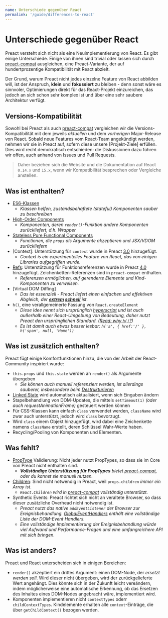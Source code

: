 ```yaml
---
name: Unterschiede gegenüber React
permalink: '/guide/differences-to-react'
---
```


# Unterschiede gegenüber React

Preact versteht sich nicht als eine Neuimplementierung von React. Es gibt einige Unterschiede.  Einige von ihnen sind trivial oder lassen sich durch [preact-compat] ausgleichen, eine Preact-Variante, der auf hundertprozentige Kompatibilität mit React abzielt.

Der Grund, warum Preact nicht jedes einzelne Feature von React abbilden will, ist der Anspruch, **klein** und **fokussiert** zu bleiben - denn sonst wäre es sinnvoler, Optimierungen direkt für das React-Projekt einzureichen, das jedoch an sich schon sehr komplex ist und über eine sehr saubere Architektur verfügt.


## Versions-Kompatibilität

Sowohl bei Preact als auch [preact-compat] vergleichen wir die Versions-Kompatibilität mit dem jeweils _aktuellen_ und dem _vorherigen_ Major-Release von React. Sobald neue Features vom React-Team angekündigt werden, nehmen wir sie in Preact auf, sofern diese unsere [Projekt-Ziele] erfüllen. Dies wird recht demokratisch entschieden: die Diskussionen dazu führen wir offen, auch anhand von Issues und Pull Requests.

> Daher beziehen sich die Website und die Dokumentation auf React `0.14.x` und `15.x`, wenn wir Kompatibilität besprechen oder Vergleiche anstellen.


## Was ist enthalten?

- [ES6-Klassen]
    - _Klassen helfen, zustandsbehaftete (stateful) Komponenten sauber zu beschreiben_
- [High-Order Components]  
    - _Komponenten, deren `render()`-Funktion andere Komponenten zurückliefert, d.h. Wrapper_
- [Stateless Pure Functional Components]  
    - _Functionen, die `props` als Argumente akzeptieren und JSX/VDOM zurückliefern_
- [Context]: Unterstützung für `context` wurde in Preact [3.0] hinzugefügt.
    - _Context is ein experimentelles Feature von React, das von einigen Libraries aufgegriffen wurde._
- [Refs]: Unterstützung für Funktionsreferenzen wurde in Preact [4.0] hinzugefügt. Zeichenketten-Referenzen sind in `preact-compat` enthalten.
    - _Referenzen ermöglichen, auf gerenderte Elemente und Kind-Komponenten zu verweisen._
- [Virtual DOM Diffing]
    - _Das ist essenziell - Preact liefert einen einfachen und effektiven Abgleich, der **[extrem](http://developit.github.io/js-repaint-perfs/) [schnell](https://localvoid.github.io/uibench/)** ist._
- `h()`, eine verallgemeinerte Fassung von `React.createElement`
    - _Diese Idee nennt sich ursprünglich [hyperscript] und ist auch außerhalb einer React-Umgebung von Bedeutung, daher nutzt Preact den ursprünglichen Standard. ([Read: why `h()`?](http://jasonformat.com/wtf-is-jsx))_
    - _Es ist damit auch etwas besser lesbar: `h('a', { href:'/' }, h('span', null, 'Home'))`_


## Was ist zusätzlich enthalten?

Preact fügt einige Komfortfunktionen hinzu, die von der Arbeit der React-Community inspiriert wurde:

- `this.props` und `this.state` werden an `render()` als Argumente übergeben 
    - _Sie können auch manuell referenziert werden, ist allerdings sauberer, insbesondere beim [Destrukturieren]_
- [Linked State] wird automatisch aktualisiert, wenn sich Eingaben ändern
- Stapelbehandlung von DOM-Updates, die mittels `setTimeout(1)` _(oder auch requestAnimationFrame)_ gesteuert werden können
- Für CSS-Klassen kann einfach `class` verwendet werden, `className` wird zwar auch unterstützt, jedoch wird `class` bevorzugt.
- Wird `class` einem Objekt hinzugefügt, wird dabei eine Zeichenkette namens `className` erstellt, deren Schlüssel Wahr-Werte haben.
- Recycling/Pooling von Komponenten und Elementen.


## Was fehlt?

- [PropType] Validierung: Nicht jeder nutzt PropTypes, so dass sie im Core von Preact nicht enthalten sind.
    - _**Vollständige Unterstützung für PropTypes** bietet [preact-compat], oder du kannst sie manuell nutzen._
- [Children]: Sind nicht notwendig in Preact, weil `props.children` _immer ein Array ist_.
    - _`React.Children` wird in [preact-compat] vollständig unterstützt._
- Synthetic Events: Preact richtet sich nicht an veraltete Browser, so dass dieser zusätzliche Overhead nicht notwendig ist.
    - _Preact nutzt das native `addEventListener` der Browser zur Ereignisbehandlung. [GlobalEventHandlers] enthält eine vollständige Liste der DOM-Event Handlers._
    - _Eine vollständige Implementierung der Ereignisbehandlung würde viel Aufwand und Performance-Fragen und eine umfangreichere API mit sich bringen._


## Was ist anders?

Preact und React unterscheiden sich in einigen Bereichen:

- `render()` akzeptiert ein drittes Argument: einen DOM-Node, der _ersetzt werden soll_. Wird dieser nicht übergeben, wird der zurückgelieferte Wert angehängt. Dies könnte sich in der Zukunft leicht vereändern, indem möglicherweise eine automatische Erkennung, ob das Ersetzen des Inhaltes eines DOM-Nodes angebracht wäre, implementiert wird.
- Komponenten implementieren nicht `contextTypes` oderr `childContextTypes`. Kindelemente erhalten alle `context`-Einträge, die über `getChildContext()` bezogen werden.

[Project Goals]: /about/project-goals
[hyperscript]: https://github.com/dominictarr/hyperscript
[3.0]: https://github.com/developit/preact/milestones/3.0
[4.0]: https://github.com/developit/preact/milestones/4.0
[preact-compat]: https://github.com/developit/preact-compat
[PropType]: https://github.com/developit/proptypes
[Contexts]: https://facebook.github.io/react/docs/context.html
[Refs]: https://facebook.github.io/react/docs/more-about-refs.html
[Children]: https://facebook.github.io/react/docs/top-level-api.html#react.children
[GlobalEventHandlers]: https://developer.mozilla.org/en-US/docs/Web/API/GlobalEventHandlers
[ES6-Klassen]: https://facebook.github.io/react/docs/reusable-components.html#es6-classes
[High-Order Components]: https://medium.com/@dan_abramov/mixins-are-dead-long-live-higher-order-components-94a0d2f9e750
[Stateless Pure Functional Components]: https://facebook.github.io/react/docs/reusable-components.html#stateless-functions
[Destrukturieren]: http://www.2ality.com/2015/01/es6-destructuring.html
[Linked State]: /guide/linked-state
